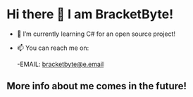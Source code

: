 # Hi there 👋 I am BracketByte!
- 🌱 I’m currently learning C# for an open source project!

- 📫 You can reach me on:

    -EMAIL: bracketbyte@e.email

## More info about me comes in the future!
